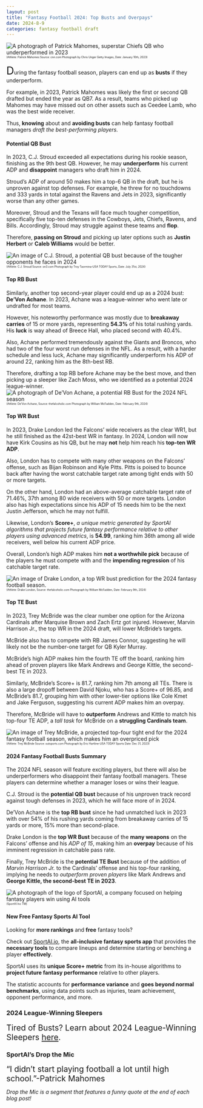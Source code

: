 ```yaml
---
layout: post
title: "Fantasy Football 2024: Top Busts and Overpays"
date: 2024-8-9
categories: fantasy football draft
---
```

![A photograph of Patrick Mahomes, superstar Chiefs QB who underperformed in 2023](https://media.cnn.com/api/v1/images/stellar/prod/230110173341-patrick-mahomes.jpg?c=16x9&q=h_653,w_1160,c_fill/f_webp)
<span style="font-size:0.5em;">(Athlete: Patrick Mahomes Source: cnn.com Photograph by Chris Unger Getty Images, Date: January 10th, 2023)</span>

<span style="font-size:2em;">D</span>uring the fantasy football season, players can end up as **busts** if they underperform.

For example, in 2023, Patrick Mahomes was likely the first or second QB drafted but ended the year as QB7. As a result, teams who picked up Mahomes may have missed out on other assets such as Ceedee Lamb, who was the best wide receiver. 

Thus, **knowing** about and **avoiding busts** can help fantasy football managers *draft the best-performing players.*

#### Potential QB Bust 

In 2023, C.J. Stroud exceeded all expectations during his rookie season, finishing as the 9th best QB. However, he may **underperform** his current ADP and **disappoint** managers who draft him in 2024. 

Stroud’s ADP of around 50 makes him a top-6 QB in the draft, but he is unproven against top defenses. For example, he threw for no touchdowns and 333 yards in total against the Ravens and Jets in 2023, significantly worse than any other games. 

Moreover, Stroud and the Texans will face much tougher competition, specifically five top-ten defenses in the Cowboys, Jets, Chiefs, Ravens, and Bills. Accordingly, Stroud may struggle against these teams and **flop**.

Therefore, **passing on Stroud** and picking up later options such as **Justin Herbert** or **Caleb Williams** would be better. 

![An image of C.J. Stroud, a potential QB bust because of the tougher opponents he faces in 2024](https://on3static.com/cdn-cgi/image/height=417,width=795,quality=90,fit=cover,gravity=0.5x0.5/uploads/dev/assets/cms/2024/06/08194005/cj-stroud-texans-1.jpg)
<span style="font-size:0.5em;">(Athlete: C.J. Stroud Source: on3.com Photograph by Troy Taormina-USA TODAY Sports, Date: July 31st, 2024)</span>

#### Top RB Bust 

Similarly, another top second-year player could end up as a 2024 bust: **De’Von Achane**. In 2023, Achane was a league-winner who went late or undrafted for most teams. 

However, his noteworthy performance was mostly due to **breakaway carries** of 15 or more yards, representing **54.3%** of his total rushing yards. His **luck** is way ahead of Breece Hall, who placed second with 40.4%. 

Also, Achane performed tremendously against the Giants and Broncos, who had two of the four worst run defenses in the NFL. As a result, with a harder schedule and less luck, Achane may significantly underperform his ADP of around 22, ranking him as the 8th-best RB. 

Therefore, drafting a top RB before Achane may be the best move, and then picking up a sleeper like Zach Moss, who we identified as a potential 2024 league-winner.
![A photograph of De’Von Achane, a potential RB Bust for the 2024 NFL season](https://fhcsportsreport.com/wp-content/uploads/2023/10/miami-dolphins-running-back-devon-achane.jpg)
<span style="font-size:0.5em;">(Athlete: De’Von Achane, Source: thefalcoholic.com Photograph by William McFadden, Date: February 9th, 2024)</span>

#### Top WR Bust 

In 2023, Drake London led the Falcons’ wide receivers as the clear WR1, but he still finished as the 42st-best WR in fantasy. In 2024, London will now have Kirk Cousins as his QB, but he may **not** help him reach his **top-ten WR ADP**. 

Also, London has to compete with many other weapons on the Falcons’ offense, such as Bijan Robinson and Kyle Pitts. Pitts is poised to bounce back after having the worst catchable target rate among tight ends with 50 or more targets. 

On the other hand, London had an above-average catchable target rate of 71.46%, 37th among 80 wide receivers with 50 or more targets. London also has high expectations since his ADP of 15 needs him to be the next Justin Jefferson, which he may not fulfill. 

Likewise, London’s **Score+**, *a unique metric generated by SportAI algorithms that projects future fantasy performance relative to other players using advanced metrics*,  is **54.99**, ranking him 36th among all wide receivers, well below his current ADP price. 

Overall, London’s high ADP makes him **not a worthwhile pick** because of the players he must compete with and the **impending regression** of his catchable target rate. 

![An image of Drake London, a top WR bust prediction for the 2024 fantasy football season.](https://cdn.vox-cdn.com/thumbor/l4GTA61cFGUeeMzvLFg0xYHwsOo=/0x0:6000x3141/fit-in/1200x630/cdn.vox-cdn.com/uploads/chorus_asset/file/25275338/1880118326.jpg)
<span style="font-size:0.5em;">(Athlete: Drake London, Source: thefalcoholic.com Photograph by William McFadden, Date: February 9th, 2024)</span>

#### Top TE Bust 

In 2023, Trey McBride was the clear number one option for the Arizona Cardinals after Marquise Brown and Zach Ertz got injured. However, Marvin Harrison Jr., the top WR in the 2024 draft, will lower McBride’s targets. 

McBride also has to compete with RB James Connor, suggesting he will likely not be the number-one target for QB Kyler Murray. 

McBride’s high ADP makes him the fourth TE off the board, ranking him ahead of proven players like Mark Andrews and George Kittle, the second-best TE in 2023. 

Similarly, McBride’s Score+ is 81.7, ranking him 7th among all TEs. There is also a large dropoff between David Njoku, who has a Score+ of 96.85, and McBride’s 81.7, grouping him with other lower-tier options like Cole Kmet and Jake Ferguson, suggesting his current ADP makes him an overpay.  

Therefore, McBride will have to **outperform** Andrews and Kittle to match his top-four TE ADP, a *tall task* for McBride on a **struggling Cardinals team**. 

![An image of Trey McBride, a projected top-four tight end for the 2024 fantasy football season, which makes him an overpriced pick](https://cosxeuwlta.cloudimg.io/_outsports-prodweb_/uploads/2024/05/trey-mcbride-scaled.jpg?auto=format&auto=compress&fit=crop&gravity=50p,0p&w=788&h=444)
<span style="font-size:0.5em;">(Athlete: Trey McBride Source: outsports.com Photograph by  Eric Hartline-USA TODAY Sports Date: Dec 31, 2023)</span>

#### 2024 Fantasy Football Busts Summary 
The 2024 NFL season will feature exciting players, but there will also be underperformers who disappoint their fantasy football managers. These players can determine whether a manager loses or wins their league. 

C.J. Stroud is the **potential QB bust** because of his unproven track record against tough defenses in 2023, which he will face more of in 2024. 

De’Von Achane is the **top RB bust** since he had unmatched luck in 2023 with over 54% of his rushing yards coming from breakaway carries of 15 yards or more, 15% more than second-place. 

Drake London is the **top WR Bust** because of the **many weapons** on the Falcons’ offense and his *ADP of 15*, making him an **overpay** because of his imminent regression in catchable pass rate. 

Finally, Trey McBride is the **potential TE Bust** because of the addition of *Marvin Harrison Jr.* to the Cardinals’ offense and his top-four ranking, implying he needs to *outperform proven players* like Mark Andrews and **George Kittle, the second-best TE in 2023**. 

![A photograph of the logo of SportAI, a company focused on helping fantasy players win using AI tools](https://miro.medium.com/v2/resize:fit:908/format:webp/0*XJQxNj4js71Q1nRN) 
<span style="font-size:0.5em;">(SportAI Inc *TM*)</span>
#### New Free Fantasy Sports AI Tool

Looking for **more rankings** and **free** fantasy tools? 

Check out [SportAI.io](https://sportai.io/), the **all-inclusive fantasy sports app** that provides the **necessary tools** to compare lineups and determine starting or benching a player **effectively**. 

SportAI uses its **unique Score+ metric** from its in-house algorithms to **project future fantasy performance** relative to other players. 

The statistic accounts for **performance variance** and **goes beyond normal benchmarks**, using data points such as injuries, team achievement, opponent performance, and more.

### 2024 League-Winning Sleepers

<span style="font-size:1.5em;">Tired of Busts? Learn about 2024 League-Winning Sleepers [here](https://sportai.io/fantasy/football/draft/2024/08/02/NFL-Fantasy-Football-League-Winning-Breakouts-Sleepers.html).</span>

### SportAI’s Drop the Mic 
<span style="font-size:1.5em;">“I didn’t start playing football a lot until high school.”-Patrick Mahomes</span>

*Drop the Mic is a segment that features a funny quote at the end of each blog post!*

